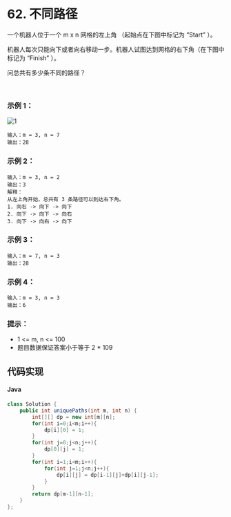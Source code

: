 # 62. 不同路径

一个机器人位于一个 m x n 网格的左上角 （起始点在下图中标记为 “Start” ）。

机器人每次只能向下或者向右移动一步。机器人试图达到网格的右下角（在下图中标记为 “Finish” ）。

问总共有多少条不同的路径？

 

### 示例 1：
![1](https://assets.leetcode.com/uploads/2018/10/22/robot_maze.png)
```
输入：m = 3, n = 7
输出：28
```
### 示例 2：
```
输入：m = 3, n = 2
输出：3
解释：
从左上角开始，总共有 3 条路径可以到达右下角。
1. 向右 -> 向下 -> 向下
2. 向下 -> 向下 -> 向右
3. 向下 -> 向右 -> 向下
```
### 示例 3：
```
输入：m = 7, n = 3
输出：28
```
### 示例 4：
```
输入：m = 3, n = 3
输出：6
```


### 提示：

 - 1 <= m, n <= 100
 - 题目数据保证答案小于等于 2 * 109

## 代码实现
#### Java
```Java
class Solution {
    public int uniquePaths(int m, int n) {
        int[][] dp = new int[m][n];
        for(int i=0;i<m;i++){
            dp[i][0] = 1;
        }
        for(int j=0;j<n;j++){
            dp[0][j] = 1;
        }
        for(int i=1;i<m;i++){
            for(int j=1;j<n;j++){
                dp[i][j] = dp[i-1][j]+dp[i][j-1];
            }
        }
        return dp[m-1][n-1];
    }
};
```